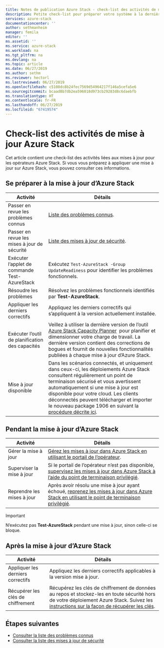```yaml
---
title: Notes de publication Azure Stack - check-list des activités de mise à jour | Microsoft Docs
description: Petite check-list pour préparer votre système à la dernière mise à jour Azure Stack.
services: azure-stack
documentationcenter: ''
author: sethmanheim
manager: femila
editor: ''
ms.assetid: ''
ms.service: azure-stack
ms.workload: na
ms.tgt_pltfrm: na
ms.devlang: na
ms.topic: article
ms.date: 06/27/2019
ms.author: sethm
ms.reviewer: hectorl
ms.lastreviewed: 06/27/2019
ms.openlocfilehash: c5108dc8b24fec7569d54964217f146a5cefa5e6
ms.sourcegitcommit: bcaad8b7db2ea596018d973cb29283d8c6daebfb
ms.translationtype: HT
ms.contentlocale: fr-FR
ms.lasthandoff: 06/27/2019
ms.locfileid: "67419574"
---
```

# <a name="azure-stack-update-activity-checklist"></a>Check-list des activités de mise à jour Azure Stack

Cet article contient une check-list des activités liées aux mises à jour pour les opérateurs Azure Stack. Si vous vous préparez à appliquer une mise à jour sur Azure Stack, vous pouvez consulter ces informations.

## <a name="prepare-for-azure-stack-update"></a>Se préparer à la mise à jour d’Azure Stack

| Activité              | Détails                                                                          |
|-----------------------|----------------------------------------------------------------------------------|
| Passer en revue les problèmes connus   | [Liste des problèmes connus](azure-stack-release-notes-known-issues-1906.md).                |
| Passer en revue les mises à jour de sécurité | [Liste des mises à jour de sécurité](azure-stack-release-notes-security-updates-1906.md).      |
| Exécuter l’applet de commande Test-AzureStack   | Exécutez `Test-AzureStack -Group UpdateReadiness` pour identifier les problèmes fonctionnels.      |
| Résoudre les problèmes        | Résolvez les problèmes fonctionnels identifiés par **Test-AzureStack**.                |
| Appliquer les derniers correctifs | Appliquez les derniers correctifs qui s’appliquent à la version actuellement installée.         |
| Exécuter l’outil de planification des capacités | Veillez à utiliser la dernière version de l’outil [Azure Stack Capacity Planner](https://aka.ms/azstackcapacityplanner)  pour planifier et dimensionner votre charge de travail. La dernière version contient des corrections de bogues et fournit de nouvelles fonctionnalités publiées à chaque mise à jour d’Azure Stack. |
| Mise à jour disponible       | Dans les scénarios connectés, et uniquement dans ceux-ci, les déploiements Azure Stack consultent régulièrement un point de terminaison sécurisé et vous avertissent automatiquement si une mise à jour est disponible pour votre cloud. Les clients déconnectés peuvent télécharger et importer le nouveau package 1906 en suivant la [procédure décrite ici](azure-stack-apply-updates.md).               |

## <a name="during-azure-stack-update"></a>Pendant la mise à jour d’Azure Stack

| Activité              | Détails                                                                          |
|-----------------------|----------------------------------------------------------------------------------|
| Gérer la mise à jour         | [Gérez les mises à jour dans Azure Stack en utilisant le portail de l’opérateur](azure-stack-updates.md). |
| Superviser la mise à jour        | Si le portail de l’opérateur n’est pas disponible, [supervisez les mises à jour dans Azure Stack à l’aide du point de terminaison privilégié](azure-stack-monitor-update.md). |
| Reprendre les mises à jour            | Après avoir résolu une mise à jour ayant échoué, [reprenez les mises à jour dans Azure Stack en utilisant le point de terminaison privilégié](azure-stack-monitor-update.md). |

> [!IMPORTANT]  
> N’exécutez pas **Test-AzureStack** pendant une mise à jour, sinon celle-ci se bloque.

## <a name="after-azure-stack-update"></a>Après la mise à jour d’Azure Stack

| Activité              | Détails                                                                          |
|-----------------------|----------------------------------------------------------------------------------|
| Appliquer les derniers correctifs | Appliquez les derniers correctifs applicables à la version mise à jour.                          |
| Récupérer les clés de chiffrement | Récupérez les clés de chiffrement de données au repos et stockez-les en toute sécurité hors de votre déploiement Azure Stack. Suivez les [instructions sur la façon de récupérer les clés](azure-stack-security-bitlocker.md). |

## <a name="next-steps"></a>Étapes suivantes

- [Consulter la liste des problèmes connus](azure-stack-release-notes-known-issues-1906.md)
- [Consulter la liste des mises à jour de sécurité](azure-stack-release-notes-security-updates-1906.md)

